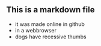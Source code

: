 # 
## This is a markdown file
* it was made online in github
* in a webbrowser
* dogs have recessive thumbs
